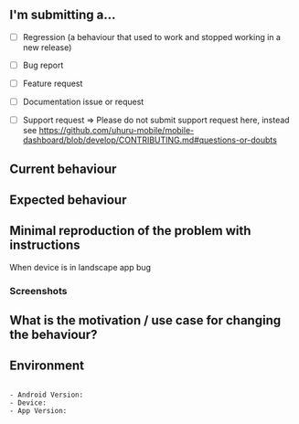 <!--
PLEASE HELP US PROCESS GITHUB ISSUES FASTER BY PROVIDING THE FOLLOWING INFORMATION.
-->

## I'm submitting a...
<!-- Check one of the following options with "x" -->

- [ ] Regression (a behaviour that used to work and stopped working in a new release)
- [ ] Bug report  <!-- Please search GitHub for a similar issue or PR before submitting -->
- [ ] Feature request
- [ ] Documentation issue or request
- [ ] Support request => Please do not submit support request here, instead see https://github.com/uhuru-mobile/mobile-dashboard/blob/develop/CONTRIBUTING.md#questions-or-doubts


## Current behaviour
<!-- Describe how the issue manifests. -->


## Expected behaviour
<!-- Describe what the desired behaviour would be. -->


## Minimal reproduction of the problem with instructions
<!--
For bug reports please provide the *STEPS TO REPRODUCE* and if possible a *MINIMAL DEMO* of the problem or similar.
-->

When device is in landscape app bug

### Screenshots

## What is the motivation / use case for changing the behaviour?
<!-- Describe the motivation or the concrete use case. -->


## Environment
<pre><code>
- Android Version: 
- Device: 
- App Version: 
<!-- Check whether this is still an issue in the most recent version, and add relevant information like Operating system version, Device model ... -->
</code></pre>